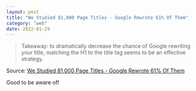 ```yaml
---
layout: post
title: "We Studied 81,000 Page Titles - Google Rewrote 61% Of Them"
category: "web"
date: 2022-01-29
---
```


> Takeaway: to dramatically decrease the chance of Google rewriting your title, matching the H1 to the title tag seems to be an effective strategy.

Source: [We Studied 81,000 Page Titles - Google Rewrote 61% Of Them](https://zyppy.com/blog/google-title-rewrite-study/)

Good to be aware of!
